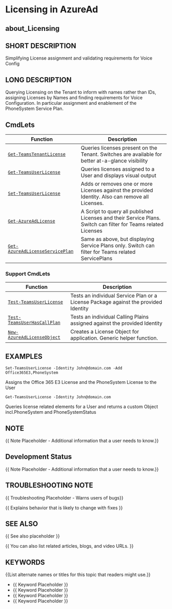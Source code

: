 ﻿# Licensing in AzureAd

## about_Licensing

## SHORT DESCRIPTION

Simplifying License assignment and validating requirements for Voice Config

## LONG DESCRIPTION

Querying Licensing on the Tenant to inform with names rather than IDs, assigning Licenses by Names and finding requirements for Voice Configuration.
In particular assignment and enablement of the PhoneSystem Service Plan.

## CmdLets

| Function                                                                  | Description                                                                                                    |
| ------------------------------------------------------------------------- | -------------------------------------------------------------------------------------------------------------- |
| [`Get-TeamsTenantLicense`](/docs/Get-TeamsTenantLicense.md)               | Queries licenses present on the Tenant. Switches are available for better at-a-glance visibility               |
| [`Get-TeamsUserLicense`](/docs/Get-TeamsUserLicense.md)                   | Queries licenses assigned to a User and displays visual output                                                 |
| [`Set-TeamsUserLicense`](/docs/Set-TeamsUserLicense.md)                   | Adds or removes one or more Licenses against the provided Identity. Also can remove all Licenses.              |
| [`Get-AzureAdLicense`](/docs/Get-AzureAdLicense.md)                       | A Script to query all published Licenses and their Service Plans. Switch can filter for Teams related Licenses |
| [`Get-AzureAdLicenseServicePlan`](/docs/Get-AzureAdLicenseServicePlan.md) | Same as above, but displaying Service Plans only. Switch can filter for Teams related ServicePlans             |

### Support CmdLets

| Function                                                          | Description                                                                         |
| ----------------------------------------------------------------- | ----------------------------------------------------------------------------------- |
| [`Test-TeamsUserLicense`](/docs/Test-TeamsUserLicense.md)         | Tests an individual Service Plan or a License Package against the provided Identity |
| [`Test-TeamsUserHasCallPlan`](/docs/Test-TeamsUserHasCallPlan.md) | Tests an individual Calling Plains assigned against the provided Identity           |
| [`New-AzureAdLicenseObject`](/docs/New-AzureAdLicenseObject.md)   | Creates a License Object for application. Generic helper function.                  |

## EXAMPLES

````Example 1
Set-TeamsUserLicense -Identity John@domain.com -Add Office365E3,PhoneSystem
````

Assigns the Office 365 E3 License and the PhoneSystem License to the User

````Example 2
Get-TeamsUserLicense -Identity John@domain.com
````

Queries license related elements for a User and returns a custom Object incl.PhoneSystem and PhoneSystemStatus

## NOTE

{{ Note Placeholder - Additional information that a user needs to know.}}

## Development Status

{{ Note Placeholder - Additional information that a user needs to know.}}

## TROUBLESHOOTING NOTE

{{ Troubleshooting Placeholder - Warns users of bugs}}

{{ Explains behavior that is likely to change with fixes }}

## SEE ALSO

{{ See also placeholder }}

{{ You can also list related articles, blogs, and video URLs. }}

## KEYWORDS

{{List alternate names or titles for this topic that readers might use.}}

- {{ Keyword Placeholder }}
- {{ Keyword Placeholder }}
- {{ Keyword Placeholder }}
- {{ Keyword Placeholder }}
